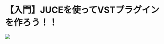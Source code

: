 # 【入門】JUCEを使ってVSTプラグインを作ろう！！

![](https://trap.jp/content/images/2022/04/upload_d4536381b1600b024c40575b3fbfdfe4.png?original=1)